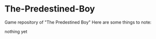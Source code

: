 # The-Predestined-Boy
Game repository of "The Predestined Boy" 
Here are some things to note:

  nothing yet
